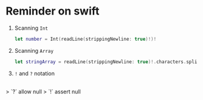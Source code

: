 #  Reminder on swift

1. Scanning `Int`
    ```swift
    let number = Int(readLine(strippingNewline: true)!)!
    ```
2. Scanning `Array`
    ```swift
    let stringArray = readLine(strippingNewline: true)!.characters.split {$0 == ” “}.map (String.init)
    ```
3. `!` and `?` notation 
<br />
    > `?` allow null
    > `!` assert null
